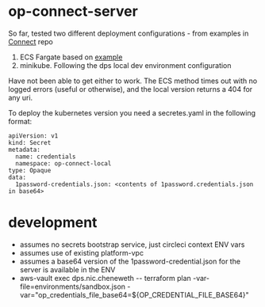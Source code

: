 # op-connect-server

So far, tested two different deployment configurations - from examples in [Connect](https://github.com/1Password/connect) repo   
1. ECS Fargate based on [example](example.yaml)  
1. minikube. Following the dps local dev environment configuration  

Have not been able to get either to work. The ECS method times out with no logged errors (useful or otherwise), and the local version returns a 404 for any uri.  

To deploy the kubernetes version you need a secretes.yaml in the following format:

```
apiVersion: v1
kind: Secret
metadata:
  name: credentials
  namespace: op-connect-local
type: Opaque
data:
  1password-credentials.json: <contents of 1password.credentials.json in base64>
```

# development

- assumes no secrets bootstrap service, just circleci context ENV vars
- assumes use of existing platform-vpc
- assumes a base64 version of the 1password-credential.json for the server is available in the ENV
- aws-vault exec dps.nic.cheneweth -- terraform plan -var-file=environments/sandbox.json -var="op_credentials_file_base64=${OP_CREDENTIAL_FILE_BASE64}"
